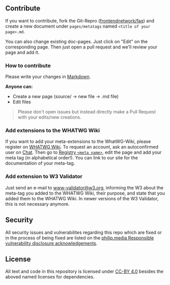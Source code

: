 ## Contribute

If you want to contribute, fork the Git-Repro ([frontendnetwork/faq](https://github.com/frontendnetwork/faq)) and create a new document under `pages/metatags` named `<title of your page>.md`.

You can also change existing doc-pages. Just click on "Edit" on the corresponding page.
Then just open a pull request and we'll review your page and add it.

### How to contribute

Please write your changes in [Markdown](https://www.markdownguide.org).

**Anyone can:**

- Create a new page (source/ → new file → .md file)
- Edit files

> Please don't open issues but instead directly make a Pull Request with your edits/new creations.

### Add extensions to the WHATWG Wiki

If you want to add your meta-extensions to the WhatWG-Wiki, please register on [WHATWG Wiki](https://wiki.whatwg.org/). To request an account, ask an autoconfirmed user on [Chat](https://whatwg.org/chat). Then go to [Registry `<meta name>`](https://wiki.whatwg.org/wiki/MetaExtensions), edit the page and add your meta tag (in alphabetical order!).
You can link to our site for the documentation of your meta-tag.

### Add extension to W3 Validator

Just send an e-mail to [www-validator@w3.org](mailto:www-validator@w3.org), informing the W3 about the meta-tag you added to the WHATWG Wiki, their purpose, and state that you added them to the WHATWG Wiki.
In newer versions of the W3 Validator, this is not necessary anymore.

## Security

All security issues and vulnerabilites regarding this repo which are fixed or in the process of being fixed are listed on the [philip.media Responsible vulnerability disclosure acknowledgements](https://philip-media.github.io/security-policy/Acknowledgments.html).

## License

All text and code in this repository is licensed under [CC-BY 4.0](https://creativecommons.org/licenses/by/4.0/) besides the aboved named licenses for dependencies.
